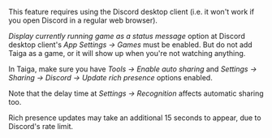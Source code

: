 This feature requires using the Discord desktop client (i.e. it won't work if you open Discord in a regular web browser).

*Display currently running game as a status message* option at Discord desktop client's *App Settings → Games* must be enabled. But do not add Taiga as a game, or it will show up when you're not watching anything.

In Taiga, make sure you have *Tools → Enable auto sharing* and *Settings → Sharing → Discord → Update rich presence* options enabled.

Note that the delay time at *Settings → Recognition* affects automatic sharing too.

Rich presence updates may take an additional 15 seconds to appear, due to Discord's rate limit.
